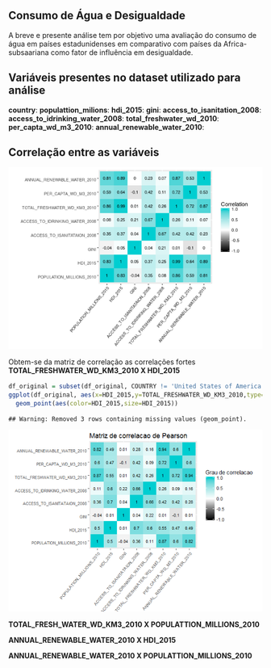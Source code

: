 
Consumo de Água e Desigualdade
------------------------------

A breve e presente análise tem por objetivo uma avaliação do consumo de água em países estadunidenses em comparativo com países da Africa-subsaariana como fator de influência em desigualdade.

Variáveis presentes no dataset utilizado para análise
-----------------------------------------------------

**country**:
**populattion\_milions**:
**hdi\_2015**:
**gini**:
**access\_to\_isanitation\_2008**:
**access\_to\_idrinking\_water\_2008**: **total\_freshwater\_wd\_2010**:
**per\_capta\_wd\_m3\_2010**:
**annual\_renewable\_water\_2010**:

Correlação entre as variáveis
-----------------------------

![](script_files/figure-markdown_github-ascii_identifiers/unnamed-chunk-2-1.png)

Obtem-se da matriz de correlação as correlações fortes
**TOTAL\_FRESHWATER\_WD\_KM3\_2010 X HDI\_2015**

``` r
df_original = subset(df_original, COUNTRY != 'United States of America')
ggplot(df_original, aes(x=HDI_2015,y=TOTAL_FRESHWATER_WD_KM3_2010,type="scatter", mode="markers")) +
  geom_point(aes(color=HDI_2015,size=HDI_2015))
```

    ## Warning: Removed 3 rows containing missing values (geom_point).

![](script_files/figure-markdown_github-ascii_identifiers/unnamed-chunk-3-1.png)

**TOTAL\_FRESH\_WATER\_WD\_KM3\_2010 X POPULATTION\_MILLIONS\_2010**

**ANNUAL\_RENEWABLE\_WATER\_2010 X HDI\_2015**

**ANNUAL\_RENEWABLE\_WATER\_2010 X POPULATTION\_MILLIONS\_2010**
